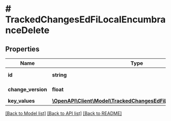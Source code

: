 # # TrackedChangesEdFiLocalEncumbranceDelete

## Properties

Name | Type | Description | Notes
------------ | ------------- | ------------- | -------------
**id** | **string** | Resource identifier | [optional]
**change_version** | **float** | Change version | [optional]
**key_values** | [**\OpenAPI\Client\Model\TrackedChangesEdFiLocalEncumbranceKey**](TrackedChangesEdFiLocalEncumbranceKey.md) |  | [optional]

[[Back to Model list]](../../README.md#models) [[Back to API list]](../../README.md#endpoints) [[Back to README]](../../README.md)
